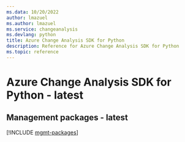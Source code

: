 ```yaml
---
ms.data: 10/20/2022
author: lmazuel
ms.author: lmazuel
ms.service: changeanalysis
ms.devlang: python
title: Azure Change Analysis SDK for Python
description: Reference for Azure Change Analysis SDK for Python
ms.topic: reference
---
```

# Azure Change Analysis SDK for Python - latest

## Management packages - latest
[!INCLUDE [mgmt-packages](change-analysis-mgmt-index.md)]
